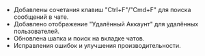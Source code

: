 - Добавлены сочетания клавиш "Ctrl+F"/"Cmd+F" для поиска сообщений в чате.
- Добавлено отображение "Удалённый Аккаунт" для удалённых пользователей.
- Обновлена шапка и поиск на вкладке чатов.
- Исправления ошибок и улучшения производительности.
